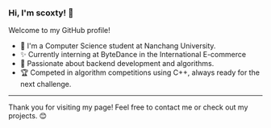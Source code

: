 ### Hi, I'm scoxty! 👋

Welcome to my GitHub profile!

- 🔭 I'm a Computer Science student at Nanchang University.
- ✨ Currently interning at ByteDance in the International E-commerce
- 🌱 Passionate about backend development and algorithms.
- 🏆 Competed in algorithm competitions using C++, always ready for the next challenge.

---

Thank you for visiting my page! Feel free to contact me or check out my projects. 😊
